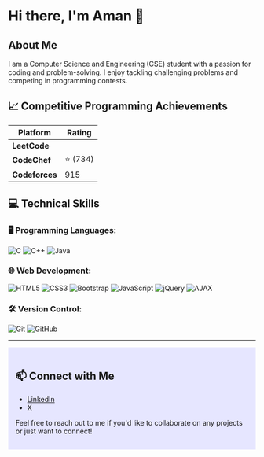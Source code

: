 # Hi there, I'm Aman 👋 

## About Me
I am a Computer Science and Engineering (CSE) student with a passion for coding and problem-solving. I enjoy tackling challenging problems and competing in programming contests.

## 📈 Competitive Programming Achievements

| Platform        | Rating  |
|-----------------|---------|
| **LeetCode**    |         |
| **CodeChef**    | ⭐ (734)|
| **Codeforces**  | 915     |

## 💻 Technical Skills

### 🖥 Programming Languages:
![C](https://img.shields.io/badge/C-%2300599C.svg?style=flat&logo=c&logoColor=white)
![C++](https://img.shields.io/badge/C++-%2300599C.svg?style=flat&logo=c%2B%2B&logoColor=white)
![Java](https://img.shields.io/badge/Java-%23ED8B00.svg?style=flat&logo=java&logoColor=white)

### 🌐 Web Development:
![HTML5](https://img.shields.io/badge/HTML5-%23E34F26.svg?style=flat&logo=html5&logoColor=white)
![CSS3](https://img.shields.io/badge/CSS3-%231572B6.svg?style=flat&logo=css3&logoColor=white)
![Bootstrap](https://img.shields.io/badge/Bootstrap-%23563D7C.svg?style=flat&logo=bootstrap&logoColor=white)
![JavaScript](https://img.shields.io/badge/JavaScript-%23F7DF1E.svg?style=flat&logo=javascript&logoColor=black)
![jQuery](https://img.shields.io/badge/jQuery-%230769AD.svg?style=flat&logo=jquery&logoColor=white)
![AJAX](https://img.shields.io/badge/AJAX-%230A74DA.svg?style=flat&logo=ajax)
### 🛠 Version Control:
![Git](https://img.shields.io/badge/Git-%23F05032.svg?style=flat&logo=git&logoColor=white)
![GitHub](https://img.shields.io/badge/GitHub-%23181717.svg?style=flat&logo=github&logoColor=white)

---

<div style="background-color:#e6e6ff; padding:15px;">

## 📫 Connect with Me

- [LinkedIn](https://www.linkedin.com/in/amank1412)
- [X](https://x.com/Amank1412)



Feel free to reach out to me if you'd like to collaborate on any projects or just want to connect!
